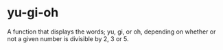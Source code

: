 # yu-gi-oh
A function that displays the words; yu, gi, or oh, depending on whether or not a given number is divisible by 2, 3 or 5.
